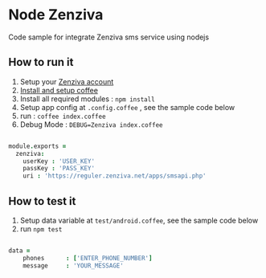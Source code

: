 # Node Zenziva
Code sample for integrate Zenziva sms service using nodejs

## How to run it
1. Setup your [Zenziva account](http://zenziva.net/)
2. [Install and setup coffee](https://www.npmjs.com/package/coffee-script)
3. Install all required modules : `npm install`
4. Setup app config at `.config.coffee` , see the sample code below
5. run : `coffee index.coffee`
6. Debug Mode : `DEBUG=Zenziva index.coffee`

```coffeescript

module.exports =
  zenziva:
  	userKey : 'USER_KEY'
  	passKey : 'PASS_KEY'
  	uri : 'https://reguler.zenziva.net/apps/smsapi.php'

```

## How to test it
1. Setup data variable at `test/android.coffee`, see the sample code below
2. run `npm test`

```coffeescript

data =
	phones 		: ['ENTER_PHONE_NUMBER']
	message		: 'YOUR_MESSAGE'

```
